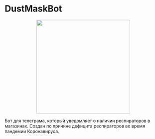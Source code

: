# DustMaskBot

<p align="center">
  <img height=300 src="https://images.foxtv.com/static.foxla.com/www.foxla.com/content/uploads/2020/03/764/432/GettyImages-1196905304-1.jpg?ve=1&tl=1">
</p>

Бот для телеграма, который уведомляет о наличии респираторов в магазинах. Создан по причине дефицита респираторов во время пандемии Коронавируса.
